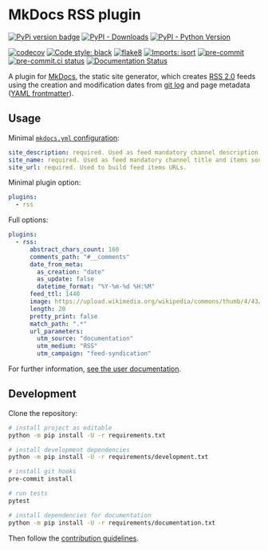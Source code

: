 # MkDocs RSS plugin

[![PyPi version badge](https://badgen.net/pypi/v/mkdocs-rss-plugin)](https://pypi.org/project/mkdocs-rss-plugin/)
[![PyPI - Downloads](https://img.shields.io/pypi/dm/mkdocs-rss-plugin)](https://pypi.org/project/mkdocs-rss-plugin/)
[![PyPI - Python Version](https://img.shields.io/pypi/pyversions/mkdocs-rss-plugin)](https://pypi.org/project/mkdocs-rss-plugin/)

[![codecov](https://codecov.io/gh/Guts/mkdocs-rss-plugin/branch/master/graph/badge.svg?token=A0XPLKiwiW)](https://codecov.io/gh/Guts/mkdocs-rss-plugin)
[![Code style: black](https://img.shields.io/badge/code%20style-black-000000.svg)](https://github.com/psf/black)
[![flake8](https://img.shields.io/badge/linter-flake8-green)](https://flake8.pycqa.org/)
[![Imports: isort](https://img.shields.io/badge/%20imports-isort-%231674b1?style=flat&labelColor=ef8336)](https://pycqa.github.io/isort/)
[![pre-commit](https://img.shields.io/badge/pre--commit-enabled-brightgreen?logo=pre-commit&logoColor=white)](https://github.com/pre-commit/pre-commit)
[![pre-commit.ci status](https://results.pre-commit.ci/badge/github/Guts/mkdocs-rss-plugin/master.svg)](https://results.pre-commit.ci/latest/github/Guts/mkdocs-rss-plugin/master)
[![Documentation Status](https://readthedocs.org/projects/mkdocs-rss-plugin/badge/?version=latest)](https://mkdocs-rss-plugin.readthedocs.io/en/latest/?badge=latest)

A plugin for [MkDocs](https://www.mkdocs.org), the static site generator, which creates [RSS 2.0](https://wikipedia.org/wiki/RSS) feeds using the creation and modification dates from [git log](https://git-scm.com/docs/git-log) and page metadata ([YAML frontmatter](https://www.mkdocs.org/user-guide/writing-your-docs/#yaml-style-meta-data)).

## Usage

Minimal [`mkdocs.yml` configuration](https://www.mkdocs.org/user-guide/configuration/#project-information):

```yaml
site_description: required. Used as feed mandatory channel description.
site_name: required. Used as feed mandatory channel title and items source URL label.
site_url: required. Used to build feed items URLs.
```

Minimal plugin option:

```yaml
plugins:
  - rss
```

Full options:

```yaml
plugins:
  - rss:
      abstract_chars_count: 160
      comments_path: "#__comments"
      date_from_meta:
        as_creation: "date"
        as_update: false
        datetime_format: "%Y-%m-%d %H:%M"
      feed_ttl: 1440
      image: https://upload.wikimedia.org/wikipedia/commons/thumb/4/43/Feed-icon.svg/128px-Feed-icon.svg.png
      length: 20
      pretty_print: false
      match_path: ".*"
      url_parameters:
        utm_source: "documentation"
        utm_medium: "RSS"
        utm_campaign: "feed-syndication"
```

For further information, [see the user documentation](https://guts.github.io/mkdocs-rss-plugin/).

## Development

Clone the repository:

```bash
# install project as editable
python -m pip install -U -r requirements.txt

# install development dependencies
python -m pip install -U -r requirements/development.txt

# install git hooks
pre-commit install

# run tests
pytest

# install dependencies for documentation
python -m pip install -U -r requirements/documentation.txt
```

Then follow the [contribution guidelines](CONTRIBUTING.md).
